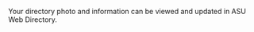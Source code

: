 Your directory photo and information can be viewed and updated in ASU Web Directory.


<!---
jtillm20/jtillm20 is a ✨ special ✨ repository because its `README.md` (this file) appears on your GitHub profile.
You can click the Preview link to take a look at your changes.
--->
